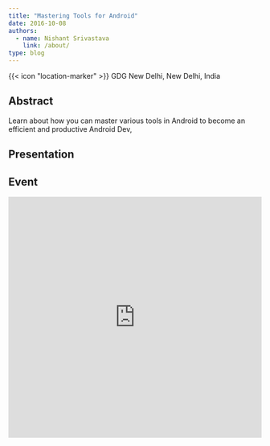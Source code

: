 ```yaml
---
title: "Mastering Tools for Android"
date: 2016-10-08
authors:
  - name: Nishant Srivastava
    link: /about/
type: blog
---
```


{{< icon "location-marker" >}} GDG New Delhi, New Delhi, India

<!--more-->

## Abstract

Learn about how you can master various tools in Android to become an efficient and productive Android Dev,

## Presentation

<script async class="speakerdeck-embed" data-id="9d721fbf384a4cf5b491e981894ef37f" data-ratio="1.77777777777778" src="//speakerdeck.com/assets/embed.js"></script>

## Event

<iframe src="https://web.archive.org/web/20200216000531/https://www.facebook.com/events/1778234055799344/" frameborder="0" width="100%" height="480" allowfullscreen="true" mozallowfullscreen="true" webkitallowfullscreen="true"></iframe>
